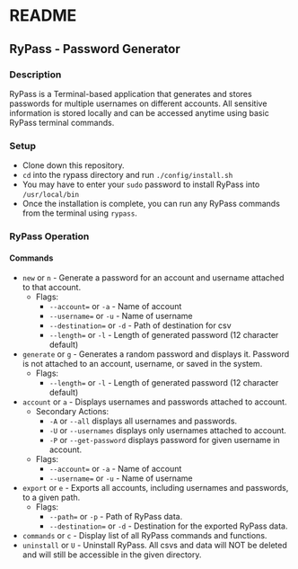 # README
RyPass - Password Generator
---
### Description
RyPass is a Terminal-based application that generates and stores passwords for multiple usernames on different accounts. All sensitive information is stored locally and can be accessed anytime using basic RyPass terminal commands.

### Setup
  - Clone down this repository.
  - `cd` into the rypass directory and run `./config/install.sh`
  - You may have to enter your `sudo` password to install RyPass into `/usr/local/bin`
  - Once the installation is complete, you can run any RyPass commands from the terminal using `rypass`.

### RyPass Operation
#### Commands
  - `new` or `n` - Generate a password for an account and username attached to that account.
    - Flags:
      - `--account=` or `-a` - Name of account
      - `--username=` or `-u` - Name of username
      - `--destination=` or `-d` - Path of destination for csv
      - `--length=` or `-l` - Length of generated password (12 character default)
  - `generate` or `g` - Generates a random password and displays it. Password is not attached to an account, username, or saved in the system.
    - Flags:
      - `--length=` or `-l` - Length of generated password (12 character default)
  - `account` or `a` - Displays usernames and passwords attached to account.
    - Secondary Actions:
      - `-A` or `--all` displays all usernames and passwords.
      - `-U` or `--usernames` displays only usernames attached to account.
      - `-P` or `--get-password` displays password for given username in account.
    - Flags:
      - `--account=` or `-a` - Name of account
      - `--username=` or `-u` - Name of username
  - `export` or `e` - Exports all accounts, including usernames and passwords, to a given path.
    - Flags:
      - `--path=` or `-p` - Path of RyPass data.
      - `--destination=` or `-d` - Destination for the exported RyPass data.
  - `commands` or `c` - Display list of all RyPass commands and functions.
  - `uninstall` or `U` - Uninstall RyPass. All csvs and data will NOT be deleted and will still be accessible in the given directory.
